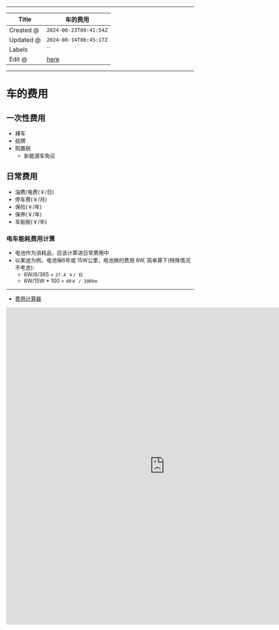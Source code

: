 -----

| Title     | 车的费用                                             |
| --------- | ------------------------------------------------ |
| Created @ | `2024-06-23T09:41:54Z`                           |
| Updated @ | `2024-08-14T06:45:17Z`                           |
| Labels    | \`\`                                             |
| Edit @    | [here](https://github.com/junxnone/che/issues/3) |

-----

# 车的费用

## 一次性费用

  - 裸车
  - 挂牌
  - 购置税
      - 新能源车免征

## 日常费用

  - 油费/电费(￥/日)
  - 停车费(￥/月)
  - 保险(￥/年)
  - 保养(￥/年)
  - 车船税(￥/年)

### 电车能耗费用计算

  - 电池作为消耗品，应该计算进日常费用中
  - 以某迪为例，电池保6年或 15W公里，电池换的费用 6W, 简单算下(特殊情况不考虑):
      - 6W/6/365 = `27.4 ￥/ 日`
      - 6W/15W \* 100 = `40￥ / 100km`

-----

  - [费用计算器](https://junxnone-che.hf.space/)

<iframe
    src="https://junxnone-che.hf.space"
    frameborder="0"
    width="850"
    height="850"
></iframe>
